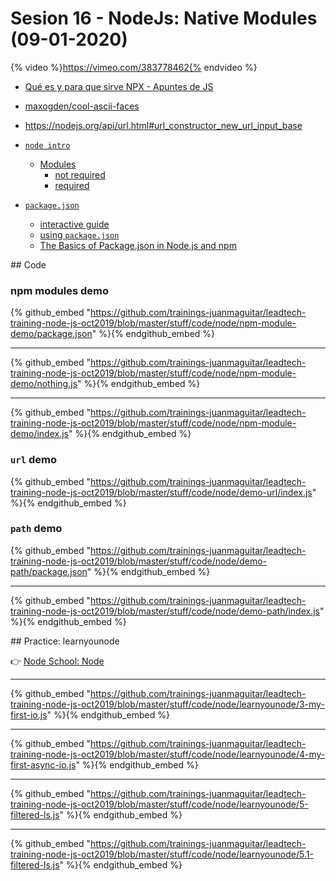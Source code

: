 # Sesion 16 - NodeJs: Native Modules (09-01-2020) 

{% video %}https://vimeo.com/383778462{% endvideo %}

- [Qué es y para que sirve NPX - Apuntes de JS](https://juanma.dev/posts/npx)
- [maxogden/cool-ascii-faces](https://github.com/maxogden/cool-ascii-faces)

- <https://nodejs.org/api/url.html#url_constructor_new_url_input_base>

- [`node intro`](https://github.com/juanmaguitar/apuntes-nodejs/blob/master/intro-node.md)
  + [Modules](https://github.com/juanmaguitar/apuntes-nodejs/blob/master/modulos/intro-modulos.md)
    + [not required](https://github.com/juanmaguitar/apuntes-nodejs/blob/master/modulos/modulos-node-notRequired.md)
    + [required](https://github.com/juanmaguitar/apuntes-nodejs/blob/master/modulos/modulos-node-required.md)

- [`package.json`](https://docs.npmjs.com/files/package.json)
  + [interactive guide](http://browsenpm.org/package.json)
  + [using `package.json`](https://docs.npmjs.com/getting-started/using-a-package.json)
  + [The Basics of Package.json in Node.js and npm](https://nodesource.com/blog/the-basics-of-package-json-in-node-js-and-npm/)


## Code

### npm modules demo

{% github_embed "https://github.com/trainings-juanmaguitar/leadtech-training-node-js-oct2019/blob/master/stuff/code/node/npm-module-demo/package.json" %}{% endgithub_embed %}

---

{% github_embed "https://github.com/trainings-juanmaguitar/leadtech-training-node-js-oct2019/blob/master/stuff/code/node/npm-module-demo/nothing.js" %}{% endgithub_embed %}

---

{% github_embed "https://github.com/trainings-juanmaguitar/leadtech-training-node-js-oct2019/blob/master/stuff/code/node/npm-module-demo/index.js" %}{% endgithub_embed %}

### `url` demo

{% github_embed "https://github.com/trainings-juanmaguitar/leadtech-training-node-js-oct2019/blob/master/stuff/code/node/demo-url/index.js" %}{% endgithub_embed %}


### `path` demo

{% github_embed "https://github.com/trainings-juanmaguitar/leadtech-training-node-js-oct2019/blob/master/stuff/code/node/demo-path/package.json" %}{% endgithub_embed %}

---

{% github_embed "https://github.com/trainings-juanmaguitar/leadtech-training-node-js-oct2019/blob/master/stuff/code/node/demo-path/index.js" %}{% endgithub_embed %}



## Practice: learnyounode

👉 [Node School: Node](https://github.com/workshopper/learnyounode)

---

{% github_embed "https://github.com/trainings-juanmaguitar/leadtech-training-node-js-oct2019/blob/master/stuff/code/node/learnyounode/3-my-first-io.js" %}{% endgithub_embed %}


---

{% github_embed "https://github.com/trainings-juanmaguitar/leadtech-training-node-js-oct2019/blob/master/stuff/code/node/learnyounode/4-my-first-async-io.js" %}{% endgithub_embed %}

---

{% github_embed "https://github.com/trainings-juanmaguitar/leadtech-training-node-js-oct2019/blob/master/stuff/code/node/learnyounode/5-filtered-ls.js" %}{% endgithub_embed %}

---

{% github_embed "https://github.com/trainings-juanmaguitar/leadtech-training-node-js-oct2019/blob/master/stuff/code/node/learnyounode/5.1-filtered-ls.js" %}{% endgithub_embed %}


